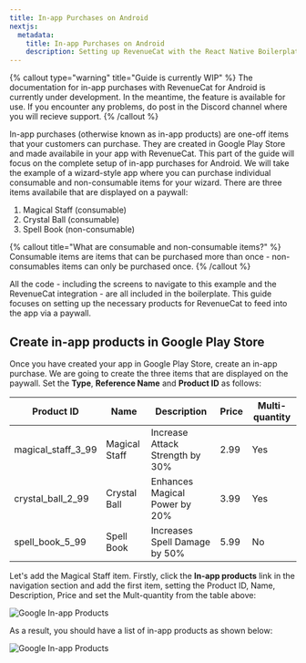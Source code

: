 ```yaml
---
title: In-app Purchases on Android
nextjs:
  metadata:
    title: In-app Purchases on Android
    description: Setting up RevenueCat with the React Native Boilerplate
---
```


{% callout type="warning" title="Guide is currently WIP" %}
The documentation for in-app purchases with RevenueCat for Android is currently under development. In the meantime, the feature is available for use. If you encounter any problems, do post in the Discord channel where you will recieve support.
{% /callout %}

In-app purchases (otherwise known as in-app products) are one-off items that your customers can purchase. They are created in Google Play Store and made availabile in your app with RevenueCat. This part of the guide will focus on the complete setup of in-app purchases for Android. We will take the example of a wizard-style app where you can purchase individual consumable and non-consumable items for your wizard. There are three items availabile that are displayed on a paywall:

1. Magical Staff (consumable)
2. Crystal Ball (consumable)
3. Spell Book (non-consumable)

{% callout title="What are consumable and non-consumable items?" %}
Consumable items are items that can be purchased more than once - non-consumables items can only be purchased once.
{% /callout %}

All the code - including the screens to navigate to this example and the RevenueCat integration - are all included in the boilerplate. This guide focuses on setting up the necessary products for RevenueCat to feed into the app via a paywall.

## Create in-app products in Google Play Store

Once you have created your app in Google Play Store, create an in-app purchase. We are going to create the three items that are displayed on the paywall. Set the **Type**, **Reference Name** and **Product ID** as follows:

| Product ID         | Name          | Description                     | Price | Multi-quantity |
| ------------------ | ------------- | ------------------------------- | ----- | -------------- |
| magical_staff_3_99 | Magical Staff | Increase Attack Strength by 30% | 2.99  | Yes            |
| crystal_ball_2_99  | Crystal Ball  | Enhances Magical Power by 20%   | 3.99  | Yes            |
| spell_book_5_99    | Spell Book    | Increases Spell Damage by 50%   | 5.99  | No             |

Let's add the Magical Staff item. Firstly, click the **In-app products** link in the navigation section and add the first item, setting the Product ID, Name, Description, Price and set the Mult-quantity from the table above:

![Google In-app Products](/images/in-app-products.gif)

As a result, you should have a list of in-app products as shown below:

![Google In-app Products](/images/in-app-products.png)
